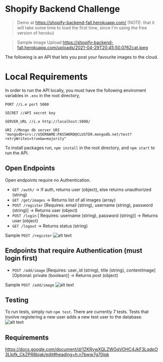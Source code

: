 # Shopify Backend Challenge

> Demo at https://shopify-backend-fall.herokuapp.com/ (NOTE: that it will take some time to load the first time, since I'm using the free version of heroku)

> Sample Image Upload https://shopify-backend-fall.herokuapp.com/uploads/2021-04-29T20:45:50.076Zcat.jpeg

The following is an API that lets you post your favourite images to the cloud.

# Local Requirements
In order to run the API locally, you must have the following enviroment variables in `.env` in the root directory, 
```
PORT //i.e port 5000
```
```
SECRET //API secret key
```
```
SERVER_URL //i.e http://localhost:5000/
```
```
URI //Mongo db server URI "mongodb+srv://USERNAME:PASSWORD@CLUSTER.mongodb.net/test?retryWrites=true&w=majority"
```
To install packages run, `npm install` in the root directory, and `npm start` to run the API.
## Open Endpoints

Open endpoints require no Authentication.

* `GET /auth/` -> If auth, returns user (object), else returns unauthorized (string)
* `GET /get/images` -> Returns list of all images (array)
* `POST /register` [Requires: email (string), username (string), password (string)] -> Returns user (object)
* `POST /login` [ Requires: username (string), password (string)] -> Returns user (object)
* `GET /logout`  -> Returns status (string)

Sample `POST /register` 
![alt text](https://i.imgur.com/Gn2dAkQ.png "Title")

## Endpoints that require Authentication (must login first)


* `POST /add/image` [Requires: user_id (string), title (string), contentImage] [Optional: private (boolean)] -> Returns post (object)

Sample `POST /add/image`
![alt text](https://i.imgur.com/3lpvKJ6.png "Title")

## Testing

To run tests, simply run `npm test`. There are currently 7 tests. Tests that involve registering a new user adds a new test user to the database.
![alt text](https://i.imgur.com/H1bW3cC.png "Title")

## Requirements
https://docs.google.com/document/d/1ZKRywXQLZWOqVOHC4JkF3LqdpO3Llpfk_CkZPR8bjak/edit#heading=h.n7bww7g70ipk
